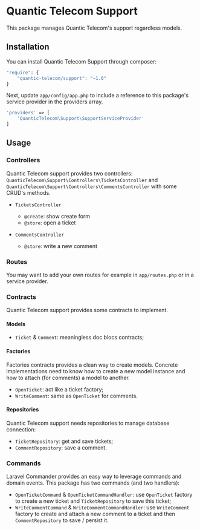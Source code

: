 # Quantic Telecom Support

This package manages Quantic Telecom's support regardless models.

## Installation

You can install Quantic Telecom Support through composer:

```js
"require": {
    "quantic-telecom/support": "~1.0"
}
```

Next, update `app/config/app.php` to include a reference to this package's service provider in the providers array.

```php
'providers' => [
    'QuanticTelecom\Support\SupportServiceProvider'
]
```

## Usage

### Controllers

Quantic Telecom support provides two controllers: `QuanticTelecom\Support\Controllers\TicketsController` and `QuanticTelecom\Support\Controllers\CommentsController` with some CRUD's methods.

* `TicketsController`
  * `@create`: show create form
  * `@store`: open a ticket


* `CommentsController`
  * `@store`: write a new comment

### Routes

You may want to add your own routes for example in `app/routes.php` or in a service provider.

### Contracts

Quantic Telecom support provides some contracts to implement.

#### Models

* `Ticket` & `Comment`: meaningless doc blocs contracts;


#### Factories

Factories contracts provides a clean way to create models. Concrete implementations need to know how to create a new model instance and how to attach (for comments) a model to another.

* `OpenTicket`: act like a ticket factory;
* `WriteComment`: same as `OpenTicket` for comments.

#### Repositories

Quantic Telecom support needs repositories to manage database connection:
* `TicketRepository`: get and save tickets;
* `CommentRepository`: save a comment.

### Commands

Laravel Commander provides an easy way to leverage commands and domain events. This package has two commands (and two handlers):
* `OpenTicketCommand` & `OpenTicketCommandHandler`: use `OpenTicket` factory to create a new ticket and `TicketRepository` to save this ticket;
* `WriteCommentCommand` & `WriteCommentCommandHandler`: use `WriteComment` factory to create and attach a new comment to a ticket and then `CommentRepository` to save / persist it.
